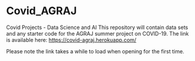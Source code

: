 # Covid_AGRAJ
Covid Projects - Data Science and AI
This repository will contain data sets and any starter code for the AGRAJ summer project on COVID-19.
The link is available here: https://covid-agraj.herokuapp.com/

Please note the link takes a while to load when opening for the first time.
